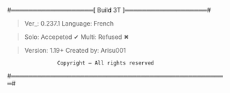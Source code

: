 #═══════════════════[ Build 3T ]═══════════════════#

> Ver_: 0.237.1
> Language: French

> Solo: Accepeted ✔
> Multi: Refused ✖

> Version: 1.19+
> Created by: Arisu001


                    Copyright — All rights reserved
#══════════════════════════════════════════════════#

